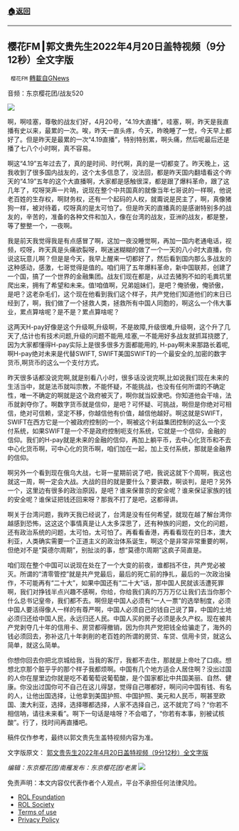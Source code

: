 ###  [:house:返回](README.md)
---


## 樱花FM┃郭文贵先生2022年4月20日盖特视频（9分12秒）全文字版
` 樱花FM` [轉載自GNews](https://gnews.org/zh-hans/2427906/)

音频：东京樱花团/战友520
  
![](https://assets.gnews.org/wp-content/uploads/2022/04/郭文贵先生2022年4月20日盖特视频（9分12秒）全文字版.png)
 
啊，啊哇塞，尊敬的战友们好，4月20号，“4.19大直播”，哇塞，啊，昨天是我直播有史以来，最累的一次。唉，昨天一直头疼，今天，昨晚睡了一觉，今天早上都好了。但是昨天是最累的一次“4.19直播”，特别特别累，啊头痛，然后呢最后还是播了七八个小时啊，真不容易。
 
啊这“4.19”五年过去了，真的是时间、时代啊，真的是一切都变了。昨天晚上，这我收到了很多国内战友的，这个太多信息了，没法回，都是昨天国内翻墙看这个昨天的“4.19”五年的这个大直播啊，大家都是感触很深，都是跟了爆料革命，跟了这几年了，哎呀哭声一片呐，说现在整个中共国真的就像当年七哥说的一样啊，他说老百姓的生存权，啊财务权，还有一个起码的人权，就甭说是民主了，啊，真像猪狗一样，被对待着，哎呀真的是太可怕了。但是昨天的直播真的是感谢特别多的战友的，辛苦的，准备的各种文件和加入，像在台湾的战友，亚洲的战友，都是整，等了整整一个，一夜啊。
 
我是前天我觉得我是有点感冒了啊，这加一夜没睡觉啊，再加一国内老通电话，视频，哎呀，昨天真是头痛欲裂呀，啊迷迷糊糊的做了一个一天的八小时大直播，你说这玩意儿啊？但是是今天，我早上醒来一切都好了，然后看到国内那么多战友的这种感动，感激，七哥觉得是值的。咱们用了五年爆料革命，新中国联邦，创建了一个国，搞了一个世界的金融集团。战友们现在都是，从过去猪狗不如的毛粪坑里爬出来，拥有了希望和未来。值!咱值啊，兄弟姐妹们，是吧？俺骄傲，俺骄傲，是吧？这老杂毛们，这个现在他看到我们这个样子，共产党他们知道他们的末日已经到了，啊，我们做了一个拯救人类，拯救所有中国人同胞的，啊这么一个伟大事业，累点算啥呢？是不是？累点算啥呢？
 
这两天H-pay好像是这个升级啊,升级啊，不是故障,升级很难,升级啊，这个升了几天了,估计也有技术问题,升级的问题不能用,哇塞,一不能用好多战友就抓耳挠腮了,因为大家都懂得H-pay实际上是很多很多方面都能用的, H-pay啊未来那路长着呢,啊H-pay绝对未来是代替SWIFT, SWIFT美国SWIFT的一个最安全的,加密的数字货币,啊货币的这么一个支付方式。
 
昨天很多话都没说完啊,就是别看八小时，很多话没说完啊,比如说我们现在未来的生活当中，就是法币就叫宗教，不能怀疑，不能挑战，也没有任何所谓的不确定性，唯一不确定的啊就是这个政府被灭了，啊你就当奴隶吧。你知道他会干啥，法币就剥夺你了。啊数字货币就是信仰，是吧？可怀疑、可挑战，啊但是你绝对可相信，绝对可信赖，坚定不移，你越信他有价值，越信他越好。啊这就是SWIFT，SWIFT在西方它是一个被政府控制的一个，啊被这个利益集团控制的这么一个支付系统，如果SWIFT是一个不是政府控制呃支付系统，它就是一个信仰，金融的信仰。我们的H-pay就是未来的金融的信仰，再加上躺平币，去中心化货币和不去中心化货币啊，可中心化的货币啊，咱们加在一起，加上支付系统，那就是金融界的信仰。
 
啊另外一个看到现在俄乌大战，七哥一星期前说了吧，我说这就下个周啊，我这也就这一周，啊一定会大战。大战的目的就是要什么？要讲数，啊谈判，是吧？另外一个，这里边有很多的政治原因，是吧？谁来保普京的安全呢？谁来保证家族的钱的安全呢？谁保证把钱还回来呀？那我不打了是吧，这都得讲。
 
啊关于台湾问题，我昨天我已经说了，台湾是没有任何希望，就现在越了解台湾你越感到恐怖，这这这个事情真是让人太多深思了，还有种族的问题，文化的问题，还有政治系统的问题，太可怕，太可怕了。再看看香港，再看看现在的日本，澳大利亚，人类确实需要一个正道主义的政治体系诞生，啊这个是非常非常重要的啊，但绝对不是“莫德尔周期”，别扯淡的事，想“莫德尔周期”这疯子简直是。
 
咱们现在整个中国可以说现在处在了一个大变的前夜，谁都挡不住，共产党必被灭。所谓的“清零管控”就是共产党最后，最后的死亡前的挣扎，最后的一次政治操作，不可能再有“二十大”，如果中国还有“二十大”话，那中国人民就该活遭死罪啊，我们对挣钱半点兴趣不感啊，你给，你给我们真的万万万亿让我们去当你那个什么总书记皇帝，我们都不去。啊但是中国人必须有“一人一票”的选举制度，必须中国人要活得像人一样的有尊严啊，中国人必须自己的钱自己说了算，中国的土地必须归还给中国人民，永远归还人民。中国人买的房子必须是永久产权。现在被共产党剥夺几十年的信用卡、房贷都得撤销，因为你共产党把钱全给骗走了，海外的钱必须回去，弥补这几十年剥削的老百姓的所谓的房贷、车贷、信用卡贷，就这么简单，就这么简单。
 
你想你回去你把北京城给我，当我的客厅，我都不去住，那就是上帝吐了口痰。想想北京那个脏乎乎的那个样子我都烦啊。中国有几个地方适合人居住啊？没出过国的人你在屋里边你就是吃不着葡萄说葡萄酸，是个国家都比中共国美丽、自然、健康。你没出过国你可不自己在这儿得瑟，觉得自己哪都好，啊问问中国有钱、有名的人，让他出国选择，让他拿到美国护照、中国护照、美元和人民币，啊甚至欧国、澳大利亚，选择，选择哪都选择，人家不选择自己，这不就完了吗？“你若不相信呐，请往未来看”。啊下一句话是啥呀？不会唱了，“你若有本事，别被试核酸”。行了，找时间再直播吧。
 
稿件仅作参考，最终以郭文贵先生盖特视频内容为准。
 
文字版原文：
[郭文贵先生2022年4月20日盖特视频（9分12秒）全文字版](https://gnews.org/zh-hans/2382931/)
 
*编辑：东京樱花团/南雁发布：东京樱花团/老黑*
 ![](https://assets.gnews.org/wp-content/uploads/2022/04/二维码-2.jpg) 

免责声明：本文内容仅代表作者个人观点，平台不承担任何法律风险。
  
- [ROL Foundation](https://rolfoundation.org/)
- [ROL Society](https://rolsociety.org/)
- [Terms of use](https://gnews.org/terms-of-use-3/)
- [Privacy Policy](https://gnews.org/privacy-policy/)
